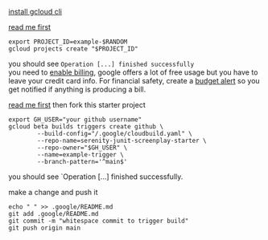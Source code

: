 [install gcloud cli](https://cloud.google.com/sdk/docs/install)

[read me first](https://cloud.google.com/resource-manager/docs/creating-managing-projects#before_you_begin)
```shell
export PROJECT_ID=example-$RANDOM
gcloud projects create "$PROJECT_ID"
```
you should see `Operation [...] finished successfully`  
you need to [enable billing](https://cloud.google.com/billing/docs/how-to/modify-project#enable_billing_for_a_project), google offers a lot of free usage but you have to leave your credit card info. For financial safety, create a [budget alert](https://cloud.google.com/billing/docs/how-to/budgets#create-budget) so you get notified if anything is producing a bill.

[read me first](https://cloud.google.com/build/docs/automating-builds/build-repos-from-github#before_you_begin)
then fork this starter project
```shell
export GH_USER="your github username"
gcloud beta builds triggers create github \
        --build-config="/.google/cloudbuild.yaml" \
        --repo-name=serenity-junit-screenplay-starter \
        --repo-owner="$GH_USER" \
        --name=example-trigger \
        --branch-pattern='^main$'        
```
you should see `Operation [...] finished successfully.

make a change and push it

```shell
echo " " >> .google/README.md
git add .google/README.md
git commit -m "whitespace commit to trigger build"
git push origin main
```
 
